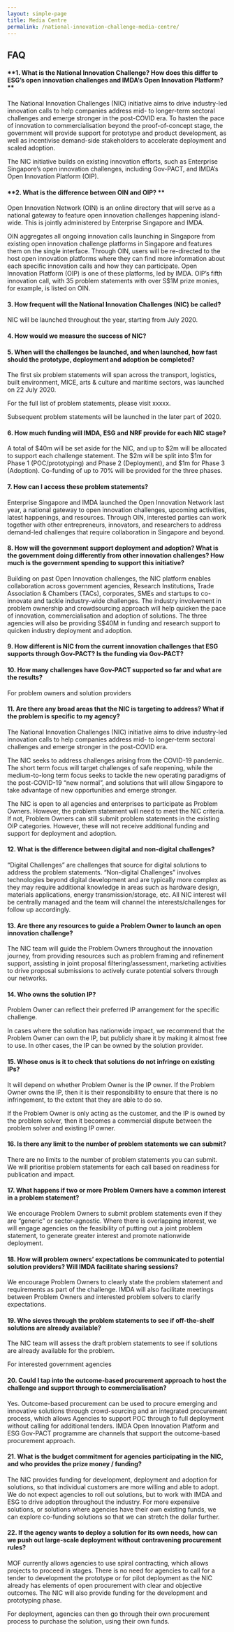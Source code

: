 ```yaml
---
layout: simple-page
title: Media Centre
permalink: /national-innovation-challenge-media-centre/
---
```


## FAQ 

#### **1.	What is the National Innovation Challenge? How does this differ to ESG’s open innovation challenges and IMDA’s Open Innovation Platform? **

The National Innovation Challenges (NIC) initiative aims to drive industry-led innovation calls to help companies address mid- to longer-term sectoral challenges and emerge stronger in the post-COVID era. To hasten the pace of innovation to commercialisation beyond the proof-of-concept stage, the government will provide support for prototype and product development, as well as incentivise demand-side stakeholders to accelerate deployment and scaled adoption. 

The NIC initiative builds on existing innovation efforts, such as Enterprise Singapore’s open innovation challenges, including Gov-PACT, and IMDA’s Open Innovation Platform (OIP).

#### **2.	What is the difference between OIN and OIP? **

Open Innovation Network (OIN) is an online directory that will serve as a national gateway to feature open innovation challenges happening island-wide.  This is jointly administered by Enterprise Singapore and IMDA. 

OIN aggregates all ongoing innovation calls launching in Singapore from existing open innovation challenge platforms in Singapore and features them on  the single interface. Through OIN, users will be re-directed to the host open innovation platforms where they can find more information about each specific innovation calls and how they can participate. Open Innovation Platform (OIP) is one of these platforms, led by IMDA. OIP’s fifth innovation call, with 35 problem statements with over S$1M prize monies, for example, is listed on OIN.

#### 3.	How frequent will the National Innovation Challenges (NIC) be called?

NIC will be launched throughout the year, starting from July 2020. 

#### 4.	How would we measure the success of NIC?

#### 5.	When will the challenges be launched, and when launched, how fast should the prototype, deployment and adoption be completed?

The first six problem statements will span across the transport, logistics, built environment, MICE, arts & culture and maritime sectors, was launched on 22 July 2020. 

For the full list of problem statements, please visit xxxxx. 

Subsequent problem statements will be launched in the later part of 2020. 

#### 6.	How much funding will IMDA, ESG and NRF provide for each NIC stage?

A total of $40m will be set aside for the NIC, and up to $2m will be allocated to support each challenge statement. The $2m will be split into $1m for Phase 1 (POC/prototyping) and Phase 2 (Deployment), and $1m for Phase 3 (Adoption). Co-funding of up to 70% will be provided for the three phases.

#### 7.	How can I access these problem statements? 

Enterprise Singapore and IMDA launched the Open Innovation Network last year, a national gateway to open innovation challenges, upcoming activities, latest happenings, and resources. Through OIN, interested parties can work together with other entrepreneurs, innovators, and researchers to address demand-led challenges that require collaboration in Singapore and beyond.

#### 8.	How will the government support deployment and adoption? What is the government doing differently from other innovation challenges? How much is the government spending to support this initiative?

Building on past Open Innovation challenges, the NIC platform enables collaboration across government agencies, Research Institutions, Trade Association & Chambers (TACs), corporates, SMEs and startups to co-innovate and tackle industry-wide challenges. The industry involvement in problem ownership and crowdsourcing approach will help quicken the pace of innovation, commercialisation and adoption of solutions. The three agencies will also be providing S$40M in funding and research support to quicken industry deployment and adoption.

#### 9.	How different is NIC from the current innovation challenges that ESG supports through Gov-PACT? Is the funding via Gov-PACT?


#### 10.	How many challenges have Gov-PACT supported so far and what are the results?

For problem owners and solution providers
#### 11.	Are there any broad areas that the NIC is targeting to address? What if the problem is specific to my agency?

The National Innovation Challenges (NIC) initiative aims to drive industry-led innovation calls to help companies address mid- to longer-term sectoral challenges and emerge stronger in the post-COVID era.

The NIC seeks to address challenges arising from the COVID-19 pandemic. The short term focus will target challenges of safe reopening, while the medium-to-long term focus seeks to tackle the new operating paradigms of the post-COVID-19 “new normal”, and solutions that will allow Singapore to take advantage of new opportunities and emerge stronger.

The NIC is open to all agencies and enterprises to participate as Problem Owners. However, the problem statement will need to meet the NIC criteria. If not, Problem Owners can still submit problem statements in the existing OIP categories. However, these will not receive additional funding and support for deployment and adoption.

#### 12.	What is the difference between digital and non-digital challenges?

 “Digital Challenges” are challenges that source for digital solutions to address the problem statements. “Non-digital Challenges” involves technologies beyond digital development and are typically more complex as they may require additional knowledge in areas such as hardware design, materials applications, energy transmission/storage, etc. All NIC interest will be centrally managed and the team will channel the interests/challenges for follow up accordingly.

#### 13.	Are there any resources to guide a Problem Owner to launch an open innovation challenge?

The NIC team will guide the Problem Owners throughout the innovation journey, from providing resources such as problem framing and refinement support, assisting in joint proposal filtering/assessment, marketing activities to drive proposal submissions to actively curate potential solvers through our networks. 

#### 14.	Who owns the solution IP? 

Problem Owner can reflect their preferred IP arrangement for the specific challenge.

In cases where the solution has nationwide impact, we recommend that the Problem Owner can own the IP, but publicly share it by making it almost free to use. In other cases, the IP can be owned by the solution provider. 

#### 15.	Whose onus is it to check that solutions do not infringe on existing IPs?

It will depend on whether Problem Owner is the IP owner. If the Problem Owner owns the IP, then it is their responsibility to ensure that there is no infringement, to the extent that they are able to do so.

If the Problem Owner is only acting as the customer, and the IP is owned by the problem solver, then it becomes a commercial dispute between the problem solver and existing IP owner.

#### 16.	Is there any limit to the number of problem statements we can submit?

There are no limits to the number of problem statements you can submit. We will prioritise problem statements for each call based on readiness for publication and impact.

#### 17.	What happens if two or more Problem Owners have a common interest in a problem statement?

We encourage Problem Owners to submit problem statements even if they are “generic” or sector-agnostic. Where there is overlapping interest, we will engage agencies on the feasibility of putting out a joint problem statement, to generate greater interest and promote nationwide deployment.

#### 18.	How will problem owners’ expectations be communicated to potential solution providers? Will IMDA facilitate sharing sessions?

We encourage Problem Owners to clearly state the problem statement and requirements as part of the challenge. IMDA will also facilitate meetings between Problem Owners and interested problem solvers to clarify expectations.

#### 19.	Who sieves through the problem statements to see if off-the-shelf solutions are already available? 

The NIC team will assess the draft problem statements to see if solutions are already available for the problem. 

For interested government agencies
#### 20.	Could I tap into the outcome-based procurement approach to host the challenge and support through to commercialisation?

Yes. Outcome-based procurement can be used to procure emerging and innovative solutions through crowd-sourcing and an integrated procurement process, which allows Agencies to support POC through to full deployment without calling for additional tenders. IMDA Open Innovation Platform and ESG Gov-PACT programme are channels that support the outcome-based procurement approach.

#### 21.	What is the budget commitment for agencies participating in the NIC, and who provides the prize money / funding?

The NIC provides funding for development, deployment and adoption for solutions, so that individual customers are more willing and able to adopt. We do not expect agencies to roll out solutions, but to work with IMDA and ESG to drive adoption throughout the industry. For more expensive solutions, or solutions where agencies have their own existing funds, we can explore co-funding solutions so that we can stretch the dollar further.

#### 22.	If the agency wants to deploy a solution for its own needs, how can we push out large-scale deployment without contravening procurement rules?

MOF currently allows agencies to use spiral contracting, which allows projects to proceed in stages. There is no need for agencies to call for a tender to development the prototype or for pilot deployment as the NIC already has elements of open procurement with clear and objective outcomes. The NIC will also provide funding for the development and prototyping phase.

For deployment, agencies can then go through their own procurement process to purchase the solution, using their own funds.
